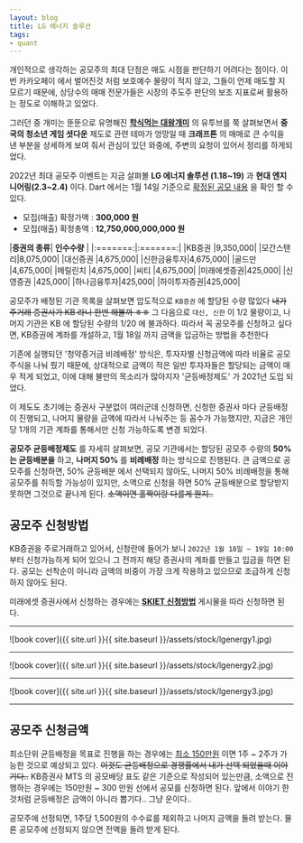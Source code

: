 ```yaml
---
layout: blog
title: LG 에너지 솔루션
tags:
- quant
---
```


개인적으로 생각하는 공모주의 최대 단점은 매도 시점을 판단하기 어려다는 점이다. 이번 카카오페이 에서 벌어진것 처럼 보호예수 물량이 적지 않고, 그들이 언제 매도할 지 모르기 때문에, 상당수의 매매 전문가들은 시장의 주도주 판단의 보조 지표로써 활용하는 정도로 이해하고 있었다.

그러던 중 개미는 뚠뚠으로 유명해진 **[학식먹는 대왕개미](https://www.youtube.com/c/%ED%95%99%EC%8B%9D%EB%A8%B9%EB%8A%94%EB%8C%80%EC%99%95%EA%B0%9C%EB%AF%B8)** 의 유투브를 쭉 살펴보면서 **중국의 청소년 게임 셧다운** 제도로 관련 테마가 엉망일 때 **크래프톤** 의 매매로 큰 수익을 낸 부분을 상세하게 보여 줘서 관심이 있던 와중에, 주변의 요청이 있어서 정리를 하게되었다.

2022년 최대 공모주 이벤트는 지금 살펴볼 **LG 에너지 솔루션 (1.18~19)** 과 **현대 엔지니어링(2.3~2.4)** 이다. Dart 에서는 1월 14일 기준으로 <span style="color:var(--accent);"> [확정된 공모 내용](https://dart.fss.or.kr/dsaf001/main.do?rcpNo=20220114000408) </span> 을 확인 할 수 있다.

- 모집(매출) 확정가액 : **300,000 원**
- 모집(매출) 확정총액 : **12,750,000,000,000 원**

|**증권의 종류**| **인수수량** |
|:=======:|:=======:|
|KB증권    |9,350,000|
|모간스탠리|8,075,000|
|대신증권	|4,675,000|
|신한금융투자|4,675,000|
|골드만	    |4,675,000|
|메릴린치 	|4,675,000|
|씨티      |4,675,000|
|미래에셋증권|425,000|
|신영증권	|425,000|
|하나금융투자|425,000|
|하이투자증권|425,000|

공모주가 배정된 기관 목록을 살펴보면 압도적으로 `KB증권` 에 할당된 수량 많있다 <strike> 내가 주거래 증권사가 KB 라니 한번 해볼까 ㅎㅎ</strike> 그 다음으로 `대신, 신한` 이 1/2 물량이고, 나머지 기관은 KB 에 할당된 수량의 1/20 에 불과하다. 따라서 꼭 공모주를 신청하고 싶다면, KB증권에 계좌를 개설하고, 1월 18일 까지 금액을 입금하는 방법을 추천한다 

기존에 실행되던 <span style="color:var(--accent);">'청약증거금 비례배정'</span> 방식은, 투자자별 신청금액에 따라 비율로 공모주식을 나눠 줬기 때문에, 상대적으로 금액이 적은 일반 투자자들은 할당되는 금액이 매우 적게 되었고, 이에 대해 불만의 목소리가 많아지자 <span style="color:var(--accent);"> '균등배정제도' </span> 가 2021년 도입 되었다. 

이 제도도 초기에는 증권사 구분없이 여러군데 신청하면, 신청한 증권사 마다 균등배정이 진행되고, 나머지 물량을  금액에 따라서 나눠주는 등 꼼수가 가능했지만, 지금은 개인당 1개의 기관 계좌를 통해서만 신청 가능하도록 변경 되었다. 

**공모주 균등배정제도** 를 자세히 살펴보면, 공모 기관에서는 할당된 공모주 수량의 **50% 는 균등배분을** 하고, **나머지 50%** 를 **비례배정** 하는 방식으로 진행된다. 큰 금액으로 공모주를 신청하면, 50% 균등배분 에서 선택되지 않아도, 나머지 50% 비례배정을 통해 공모주를 취득할 가능성이 있지만, 소액으로 신청을 하면 50% 균등배분으로 할당받지 못하면 그것으로 끝나게 된다. <strike>소액이면 홀짝이랑 다를게 뭔지.. </strike>

## 공모주 신청방법

KB증권을 주로거래하고 있어서, 신청란에 들어가 보니 `2022년 1월 18일 ~ 19일 10:00` 부터 신청가능하게 되어 있으니 그 전까지 해당 증권사의 계좌를 만들고 입금을 하면 된다. 공모는 선착순이 아니라 금액의 비중이 가장 크게 작용하고 있으므로 조급하게 신청하지 않아도 된다.

미래에셋 증권사에서 신청하는 경우에는 **[SKIET 신청방법](https://j-windy.tistory.com/779)** 게시물을 따라 신청하면 된다.

<hr>

![book cover]({{ site.url }}{{ site.baseurl }}/assets/stock/lgenergy1.jpg)

<hr>

![book cover]({{ site.url }}{{ site.baseurl }}/assets/stock/lgenergy2.jpg)

<hr>

![book cover]({{ site.url }}{{ site.baseurl }}/assets/stock/lgenergy3.jpg)

<hr>

## 공모주 신청금액

최소단위 균등배정을 목표로 진행을 하는 경우에는 <span style="color:var(--strong);"> [최소 150만원](https://www.chosun.com/economy/money/2022/01/13/RMCZWU3SHRD63NDUZTKYLRXUOQ/) </span> 이면 1주 ~ 2주가 가능한 것으로 예상되고 있다. <strike>이것도 균등배정으로 경쟁률에서 내가 선택 되었을때 이야기다..</strike>  KB증권사 MTS 의 공모배당 표도 같은 기준으로 작성되어 있는만큼, 소액으로 진행하는 경우에는 150만원 ~ 300 만원 선에서 공모를 신청하면 된다. 앞에서 이야기 한 것처럼 균등배정은 금액이 아니라 뽑기다.. 그냥 운이다..

공모주에 선정되면, 1주당 1,500원의 수수료를 제외하고 나머지 금액을 돌려 받는다. 물론 공모주에 선정되지 않으면 전액을 돌려 받게 된다.